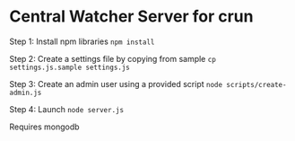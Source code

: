 # Central Watcher Server for crun

Step 1: Install npm libraries
`npm install`

Step 2: Create a settings file by copying from sample
`cp settings.js.sample settings.js`

Step 3: Create an admin user using a provided script
`node scripts/create-admin.js`

Step 4: Launch
`node server.js`

Requires mongodb
